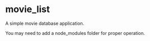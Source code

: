 # movie_list
A simple movie database application.

You may need to add a node_modules folder for proper operation.
